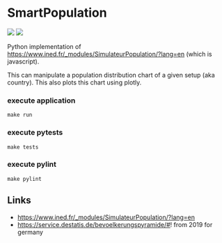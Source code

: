 # SmartPopulation

![](https://github.com/mrommel/SmartPopulation/workflows/Pylint/badge.svg)
![](https://github.com/mrommel/SmartPopulation/workflows/Pytest/badge.svg)

Python implementation of https://www.ined.fr/_modules/SimulateurPopulation/?lang=en (which is javascript).

This can manipulate a population distribution chart of a given setup (aka country).
This also plots this chart using plotly.

### execute application

```
make run
```

### execute pytests

```
make tests
```

### execute pylint

```
make pylint
```

## Links
* https://www.ined.fr/_modules/SimulateurPopulation/?lang=en
* https://service.destatis.de/bevoelkerungspyramide/#! from 2019 for germany
